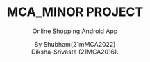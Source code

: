 <center>
<h1>MCA_MINOR PROJECT </h1>
<p>Online Shopping Android App </p>
<p>By Shubham(21mMCA2022)<br> Diksha-Srivasta (21MCA2016).</p>
